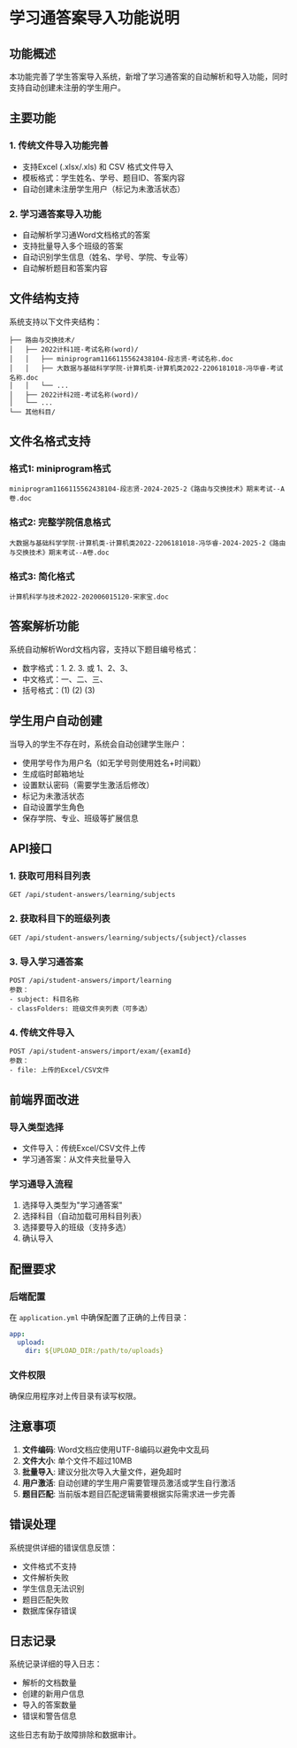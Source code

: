 # 学习通答案导入功能说明

## 功能概述

本功能完善了学生答案导入系统，新增了学习通答案的自动解析和导入功能，同时支持自动创建未注册的学生用户。

## 主要功能

### 1. 传统文件导入功能完善
- 支持Excel (.xlsx/.xls) 和 CSV 格式文件导入
- 模板格式：学生姓名、学号、题目ID、答案内容
- 自动创建未注册学生用户（标记为未激活状态）

### 2. 学习通答案导入功能
- 自动解析学习通Word文档格式的答案
- 支持批量导入多个班级的答案
- 自动识别学生信息（姓名、学号、学院、专业等）
- 自动解析题目和答案内容

## 文件结构支持

系统支持以下文件夹结构：
```uploads/answer/
├── 路由与交换技术/
│   ├── 2022计科1班-考试名称(word)/
│   │   ├── miniprogram1166115562438104-段志贤-考试名称.doc
│   │   ├── 大数据与基础科学学院-计算机类-计算机类2022-2206181018-冯华睿-考试名称.doc
│   │   └── ...
│   ├── 2022计科2班-考试名称(word)/
│   └── ...
└── 其他科目/
```

## 文件名格式支持

### 格式1: miniprogram格式
```
miniprogram1166115562438104-段志贤-2024-2025-2《路由与交换技术》期末考试--A卷.doc
```

### 格式2: 完整学院信息格式
```
大数据与基础科学学院-计算机类-计算机类2022-2206181018-冯华睿-2024-2025-2《路由与交换技术》期末考试--A卷.doc
```

### 格式3: 简化格式
```
计算机科学与技术2022-202006015120-宋家宝.doc
```

## 答案解析功能

系统自动解析Word文档内容，支持以下题目编号格式：
- 数字格式：1. 2. 3. 或 1、2、3、
- 中文格式：一、二、三、
- 括号格式：(1) (2) (3)

## 学生用户自动创建

当导入的学生不存在时，系统会自动创建学生账户：
- 使用学号作为用户名（如无学号则使用姓名+时间戳）
- 生成临时邮箱地址
- 设置默认密码（需要学生激活后修改）
- 标记为未激活状态
- 自动设置学生角色
- 保存学院、专业、班级等扩展信息

## API接口

### 1. 获取可用科目列表
```
GET /api/student-answers/learning/subjects
```

### 2. 获取科目下的班级列表
```
GET /api/student-answers/learning/subjects/{subject}/classes
```

### 3. 导入学习通答案
```
POST /api/student-answers/import/learning
参数：
- subject: 科目名称
- classFolders: 班级文件夹列表（可多选）
```

### 4. 传统文件导入
```
POST /api/student-answers/import/exam/{examId}
参数：
- file: 上传的Excel/CSV文件
```

## 前端界面改进

### 导入类型选择
- 文件导入：传统Excel/CSV文件上传
- 学习通答案：从文件夹批量导入

### 学习通导入流程
1. 选择导入类型为"学习通答案"
2. 选择科目（自动加载可用科目列表）
3. 选择要导入的班级（支持多选）
4. 确认导入

## 配置要求

### 后端配置
在 `application.yml` 中确保配置了正确的上传目录：
```yaml
app:
  upload:
    dir: ${UPLOAD_DIR:/path/to/uploads}
```

### 文件权限
确保应用程序对上传目录有读写权限。

## 注意事项

1. **文件编码**: Word文档应使用UTF-8编码以避免中文乱码
2. **文件大小**: 单个文件不超过10MB
3. **批量导入**: 建议分批次导入大量文件，避免超时
4. **用户激活**: 自动创建的学生用户需要管理员激活或学生自行激活
5. **题目匹配**: 当前版本题目匹配逻辑需要根据实际需求进一步完善

## 错误处理

系统提供详细的错误信息反馈：
- 文件格式不支持
- 文件解析失败
- 学生信息无法识别
- 题目匹配失败
- 数据库保存错误

## 日志记录

系统记录详细的导入日志：
- 解析的文档数量
- 创建的新用户信息
- 导入的答案数量
- 错误和警告信息

这些日志有助于故障排除和数据审计。 